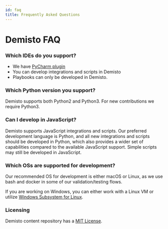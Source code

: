 ```yaml
---
id: faq
title: Frequently Asked Questions
---
```

# Demisto FAQ

### Which IDEs do you support?
- We have [PyCharm plugin](https://plugins.jetbrains.com/plugin/12093-demisto-add-on-for-pycharm)
- You can develop integrations and scripts in Demisto
- Playbooks can only be developed in Demisto.

### Which Python version you support?
Demisto supports both Python2 and Python3. For new contributions we require Python3.

### Can I develop in JavaScript?
Demisto supports JavaScript integrations and scripts. Our preferred development language is Python, and all new integrations and scripts should be developed in Python, which also provides a wider set of capabilities compared to the available JavaScript support. Simple scripts may still be developed in JavaScript.

### Which OSs are supported for development?
Our recommended OS for development is either macOS or Linux, as we use bash and docker in some of our validation/testing flows.

If you are working on Windows, you can either work with a Linux VM or utilize [Windows Subsystem for Linux](https://docs.microsoft.com/en-us/windows/wsl/install-win10).

### Licensing
Demisto content repository has a [MIT License](https://github.com/demisto/content/blob/master/LICENSE).
